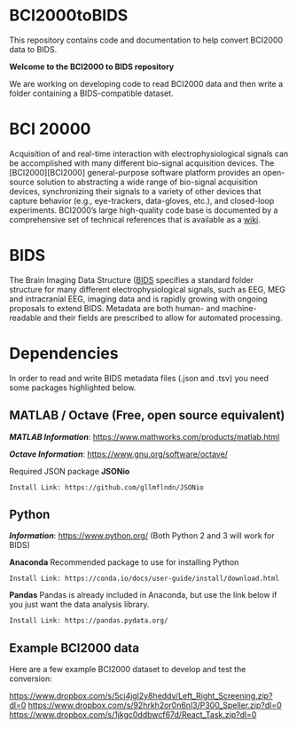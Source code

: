 # BCI2000toBIDS
This repository contains code and documentation to help convert BCI2000 data to BIDS.

**Welcome to the BCI2000 to BIDS repository**

We are working on developing code to read BCI2000 data and then write a folder containing a BIDS-compatible dataset.

# BCI 20000
Acquisition of and real-time interaction with electrophysiological signals can be accomplished with many different bio-signal acquisition devices. The [BCI2000][BCI2000] general-purpose software platform provides an open-source solution to abstracting a wide range of bio-signal acquisition devices, synchronizing their signals to a variety of other devices that capture behavior (e.g., eye-trackers, data-gloves, etc.), and closed-loop experiments. BCI2000’s large high-quality code base is documented by a comprehensive set of technical references that is available as a [wiki](http://doc.bci2000.org).

# BIDS
The Brain Imaging Data Structure ([BIDS]([bids]) specifies a standard folder structure for many different electrophysiological signals, such as EEG, MEG and intracranial EEG, imaging data and is rapidly growing with ongoing proposals to extend BIDS. Metadata are both human- and machine-readable and their fields are prescribed to allow for automated processing.

# Dependencies
In order to read and write BIDS metadata files (.json and .tsv) you need some packages highlighted below.

## MATLAB / Octave (Free, open source equivalent)
***MATLAB Information***: https://www.mathworks.com/products/matlab.html

***Octave Information***: https://www.gnu.org/software/octave/

Required JSON package
**JSONio**

	Install Link: https://github.com/gllmflndn/JSONio


## Python
***Information***: https://www.python.org/ (Both Python 2 and 3 will work for BIDS)

**Anaconda** Recommended package to use for installing Python

	Install Link: https://conda.io/docs/user-guide/install/download.html

**Pandas**
Pandas is already included in Anaconda, but use the link below if you just want the data analysis library.

	Install Link: https://pandas.pydata.org/


## Example BCI2000 data

Here are a few example BCI2000 dataset to develop and test the conversion:

https://www.dropbox.com/s/5cj4jgl2y8heddv/Left_Right_Screening.zip?dl=0
https://www.dropbox.com/s/92hrkh2or0n6nl3/P300_Speller.zip?dl=0
https://www.dropbox.com/s/1jkgc0ddbwcf67d/React_Task.zip?dl=0
